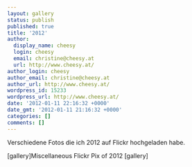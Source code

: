 ```yaml
---
layout: gallery
status: publish
published: true
title: '2012'
author:
  display_name: cheesy
  login: cheesy
  email: christine@cheesy.at
  url: http://www.cheesy.at/
author_login: cheesy
author_email: christine@cheesy.at
author_url: http://www.cheesy.at/
wordpress_id: 15233
wordpress_url: http://www.cheesy.at/
date: '2012-01-11 22:16:32 +0000'
date_gmt: '2012-01-11 21:16:32 +0000'
categories: []
comments: []
---
```

<!--:de-->Verschiedene Fotos die ich 2012 auf Flickr hochgeladen habe.
[gallery]<!--:--><!--:en-->Miscellaneous Flickr Pix of 2012
[gallery]<!--:-->
